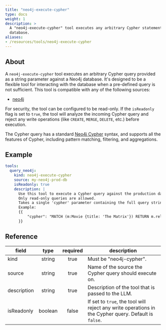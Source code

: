 ```yaml
---
title: "neo4j-execute-cypher"
type: docs
weight: 1
description: > 
  A "neo4j-execute-cypher" tool executes any arbitrary Cypher statement against a Neo4j
  database.
aliases:
- /resources/tools/neo4j-execute-cypher
---
```


## About

A `neo4j-execute-cypher` tool executes an arbitrary Cypher query provided as a string parameter against a Neo4j database. It's designed to be a flexible tool for interacting with the database when a pre-defined query is not sufficient. This tool is compatible with any of the following sources:

- [neo4j](../sources/neo4j.md)

For security, the tool can be configured to be read-only. If the `isReadonly` flag is set to `true`, the tool will analyze the incoming Cypher query and reject any write operations (like `CREATE`, `MERGE`, `DELETE`, etc.) before execution.

The Cypher query has a standard [Neo4j Cypher](https://neo4j.com/docs/cypher-manual/current/queries/) syntax, and supports all the features of Cypher, including pattern matching, filtering, and aggregations.



## Example

```yaml
tools:
  query_neo4j:
    kind: neo4j-execute-cypher
    source: my-neo4j-prod-db
    isReadonly: true
    description: |
      Use this tool to execute a Cypher query against the production database.
      Only read-only queries are allowed.
      Takes a single 'cypher' parameter containing the full query string.
      Example:
      {{
          "cypher": "MATCH (m:Movie {title: 'The Matrix'}) RETURN m.released"
      }}
```

## Reference

| **field**   |                  **type**                  | **required** | **description**                                                                                 |
|-------------|:------------------------------------------:|:------------:|-------------------------------------------------------------------------------------------------|
| kind        |                   string                   |     true     | Must be "neo4j-cypher".                                                                         |
| source      |                   string                   |     true     | Name of the source the Cypher query should execute on.                                          |
| description |                   string                   |     true     | Description of the tool that is passed to the LLM.                                              |
| isReadonly  |                   boolean                  |     false    | If set to `true`, the tool will reject any write operations in the Cypher query. Default is `false`. |

